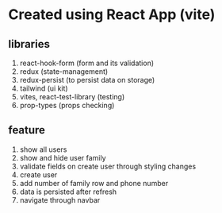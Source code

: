 # Created using React App (vite)

## libraries

1. react-hook-form (form and its validation)
2. redux (state-management)
3. redux-persist (to persist data on storage)
4. tailwind (ui kit)
5. vites, react-test-library (testing)
6. prop-types (props checking)

## feature

1. show all users
2. show and hide user family
3. validate fields on create user through styling changes
4. create user
5. add number of family row and phone number
6. data is persisted after refresh
7. navigate through navbar
